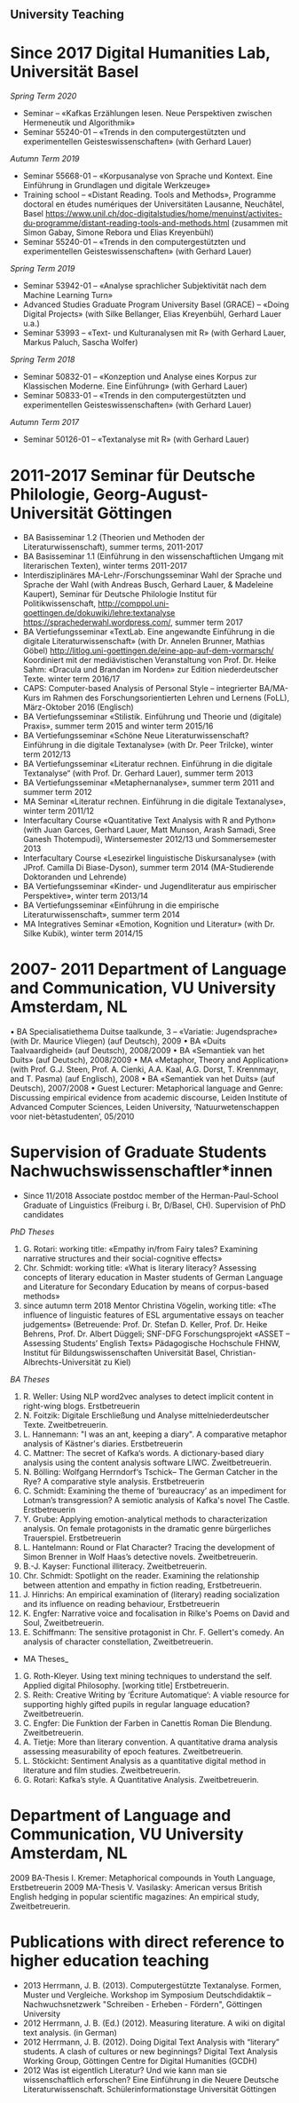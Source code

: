 ## University Teaching

# Since 2017 Digital Humanities Lab, Universität Basel

_Spring Term 2020_

- Seminar – «Kafkas Erzählungen lesen. Neue Perspektiven zwischen Hermeneutik und Algorithmik»
- Seminar 55240-01 – «Trends in den computergestützten und experimentellen Geisteswissenschaften» (with Gerhard Lauer)

_Autumn Term 2019_

- Seminar 55668-01 – «Korpusanalyse von Sprache und Kontext. Eine Einführung in Grundlagen und digitale Werkzeuge»
- Training school – «Distant Reading. Tools and Methods», Programme doctoral en études numériques der Universitäten Lausanne, Neuchâtel, Basel https://www.unil.ch/doc-digitalstudies/home/menuinst/activites-du-programme/distant-reading-tools-and-methods.html (zusammen mit Simon Gabay, Simone Rebora und Elias Kreyenbühl)
- Seminar 55240-01 – «Trends in den computergestützten und experimentellen Geisteswissenschaften» (with Gerhard Lauer)

_Spring Term 2019_

- Seminar 53942-01 – «Analyse sprachlicher Subjektivität nach dem Machine Learning Turn»
- Advanced Studies Graduate Program University Basel (GRACE) – «Doing Digital Projects» (with Silke Bellanger, Elias Kreyenbühl, Gerhard Lauer u.a.)
- Seminar 53993 – «Text- und Kulturanalysen mit R» (with Gerhard Lauer, Markus Paluch, Sascha Wolfer)

_Spring Term 2018_

- Seminar 50832-01 – «Konzeption und Analyse eines Korpus zur Klassischen Moderne. Eine Einführung» (with Gerhard Lauer)
- Seminar 50833-01 – «Trends in den computergestützten und experimentellen Geisteswissenschaften» (with  Gerhard Lauer)

_Autumn Term 2017_

- Seminar 50126-01 – «Textanalyse mit R» (with Gerhard Lauer)

# 2011-2017 Seminar für Deutsche Philologie, Georg-August-Universität Göttingen

- BA Basisseminar 1.2 (Theorien und Methoden der Literaturwissenschaft), summer terms, 2011-2017
- BA Basisseminar 1.1 (Einführung in den wissenschaftlichen Umgang mit literarischen Texten), winter terms 2011-2017
- Interdisziplinäres MA-Lehr-/Forschungsseminar Wahl der Sprache und Sprache der Wahl (with Andreas Busch, Gerhard Lauer, & Madeleine Kaupert), Seminar für Deutsche Philologie Institut für Politikwissenschaft, http://comppol.uni-goettingen.de/dokuwiki/lehre:textanalyse 
https://sprachederwahl.wordpress.com/, summer term 2017
- BA Vertiefungsseminar «TextLab. Eine angewandte Einführung in die digitale Literaturwissenschaft» (with Dr. Annelen Brunner, Mathias Göbel) http://litlog.uni-goettingen.de/eine-app-auf-dem-vormarsch/ Koordiniert mit der mediävistischen Veranstaltung von Prof. Dr. Heike Sahm: «Dracula und Brandan im Norden» zur Edition niederdeutscher Texte. winter term 2016/17
- CAPS: Computer-based Analysis of Personal Style – integrierter BA/MA-Kurs im Rahmen des Forschungsorientierten Lehren und Lernens (FoLL), März-Oktober 2016 (Englisch)
- BA Vertiefungsseminar «Stilistik. Einführung und Theorie und (digitale) Praxis», summer term 2015 and winter term 2015/16
- BA Vertiefungsseminar «Schöne Neue Literaturwissenschaft? Einführung in die digitale Textanalyse» (with Dr. Peer Trilcke), winter term 2012/13
- BA Vertiefungsseminar «Literatur rechnen. Einführung in die digitale Textanalyse“ (with Prof. Dr. Gerhard Lauer), summer term 2013
- BA Vertiefungsseminar «Metaphernanalyse», summer term 2011 and summer term 2012
- MA Seminar «Literatur rechnen. Einführung in die digitale Textanalyse», winter term 2011/12
- Interfacultary Course «Quantitative Text Analysis with R and Python» (with Juan Garces, Gerhard Lauer, Matt Munson, Arash Samadi, Sree Ganesh Thotempudi), Wintersemester 2012/13 und Sommersemester 2013
- Interfacultary Course «Lesezirkel linguistische Diskursanalyse» (with JProf. Camilla Di Biase-Dyson), summer term 2014 (MA-Studierende Doktoranden und Lehrende)
- BA Vertiefungsseminar «Kinder- und Jugendliteratur aus empirischer Perspektive», winter term 2013/14
- BA Vertiefungsseminar «Einführung in die empirische Literaturwissenschaft», summer term 2014
- MA Integratives Seminar «Emotion, Kognition und Literatur» (with Dr. Silke Kubik), winter term 2014/15

# 2007- 2011 Department of Language and Communication, VU University Amsterdam, NL
•	BA Specialisatiethema Duitse taalkunde, 3 – «Variatie: Jugendsprache» (with Dr. Maurice Vliegen) (auf Deutsch), 2009
•	BA «Duits Taalvaardigheid» (auf Deutsch), 2008/2009
•	BA «Semantiek van het Duits» (auf Deutsch), 2008/2009
•	MA «Metaphor, Theory and Application» (with Prof. G.J. Steen, Prof. A. Cienki, A.A. Kaal, A.G. Dorst, T. Krennmayr, and T. Pasma) (auf Englisch), 2008
•	BA «Semantiek van het Duits» (auf Deutsch), 2007/2008
•	Guest Lecturer: Metaphorical language and Genre: Discussing empirical evidence from academic discourse, Leiden Institute of Advanced Computer Sciences, Leiden University, ‘Natuurwetenschappen voor niet-bètastudenten’, 05/2010

# Supervision of Graduate Students Nachwuchswissenschaftler*innen
- Since 11/2018  	Associate postdoc member of the Herman-Paul-School Graduate of Linguistics (Freiburg i. Br, D/Basel, CH). Supervision of PhD candidates 

_PhD Theses_
1) G. Rotari: working title: «Empathy in/from Fairy tales? Examining narrative structures and their social-cognitive effects»
2) Chr. Schmidt: working title: «What is literary literacy? Assessing concepts of literary education in Master students of German Language and Literature for Secondary Education by means of corpus-based methods» 
3) since autumn term 2018	Mentor Christina Vögelin, working title: «The influence of linguistic features of ESL argumentative essays on teacher judgements» (Betreuende: Prof. Dr. Stefan D. Keller, Prof. Dr. Heike Behrens, Prof. Dr. Albert Düggeli; SNF-DFG Forschungsprojekt «ASSET – Assessing Students’ English Texts» Pädagogische Hochschule FHNW, Institut für Bildungswissenschaften Universität Basel, Christian-Albrechts-Universität zu Kiel)


_BA Theses_
1) R. Weller: Using NLP word2vec analyses to detect implicit content in right-wing blogs. Erstbetreuerin
2) N. Foitzik: Digitale Erschließung und Analyse mittelniederdeutscher Texte. Zweitbetreuerin.
3) L. Hannemann: "I was an ant, keeping a diary". A comparative metaphor analysis of Kästner's diaries. Erstbetreuerin
4) C. Mattner: The secret of Kafka‘s words. A dictionary-based diary analysis using the content analysis software LIWC. Zweitbetreuerin.
5) N. Bölling: Wolfgang Herrndorf‘s Tschick– The German Catcher in the Rye? A comparative style analysis. Erstbetreuerin
6) C. Schmidt: Examining the theme of ‘bureaucracy’ as an impediment for Lotman’s transgression? A semiotic analysis of Kafka's novel The Castle. Erstbetreuerin
7) Y. Grube: Applying emotion-analytical methods to characterization analysis. On female protagonists in the dramatic genre bürgerliches Trauerspiel. Erstbetreuerin
8) L. Hantelmann: Round or Flat Character? Tracing the development of Simon Brenner in Wolf Haas’s detective novels. Zweitbetreuerin.
9) B.-J. Kayser: Functional illiteracy. Zweitbetreuerin.
10) Chr. Schmidt: Spotlight on the reader. Examining the relationship between attention and empathy in fiction reading, Erstbetreuerin.
12) J. Hinrichs: An empirical examination of (literary) reading socialization and its influence on reading behaviour, Erstbetreuerin
13) K. Engfer: Narrative voice and focalisation in Rilke's Poems on David and Soul, Zweitbetreuerin.
14) E. Schiffmann: The sensitive protagonist in Chr. F. Gellert's comedy. An analysis of character constellation, Zweitbetreuerin.

- MA Theses_
1) G. Roth-Kleyer. Using text mining techniques to understand the self. Applied digital Philosophy. [working title] Erstbetreuerin.
2) S. Reith: Creative Writing by ‘Écriture Automatique‘: A viable resource for supporting highly gifted pupils in regular language education? Zweitbetreuerin.
3) C. Engfer: Die Funktion der Farben in Canettis Roman Die Blendung. Zweitbetreuerin.
4) A. Tietje: More than literary convention. A quantitative drama analysis assessing measurability of epoch features. Zweitbetreuerin.
5) L. Stöckicht: Sentiment Analysis as a quantitative digital method in literature and film studies. Zweitbetreuerin.
6) G. Rotari: Kafka’s style. A Quantitative Analysis. Zweitbetreuerin. 

# Department of Language and Communication, VU University Amsterdam, NL
2009 BA-Thesis I. Kremer: Metaphorical compounds in Youth Language, Erstbetreuerin
2009 MA-Thesis V. Vasilasky: American versus British English hedging in popular scientific magazines: An empirical study, Zweitbetreuerin.

# Publications with direct reference to higher education teaching
- 2013 	Herrmann, J. B. (2013). Computergestützte Textanalyse. Formen, Muster und Vergleiche. Workshop im Symposium Deutschdidaktik – Nachwuchsnetzwerk "Schreiben - Erheben - Fördern", Göttingen University
- 2012	Herrmann, J. B. (Ed.) (2012). Measuring literature. A wiki on digital text analysis. (in German)
- 2012	Herrmann, J. B. (2012). Doing Digital Text Analysis with “literary” students. A clash of cultures or new beginnings? Digital Text Analysis Working Group, Göttingen Centre for Digital Humanities (GCDH)
- 2012 	Was ist eigentlich Literatur? Und wie kann man sie wissenschaftlich erforschen? Eine Einführung in die Neuere Deutsche Literaturwissenschaft. Schülerinformationstage Universität Göttingen

